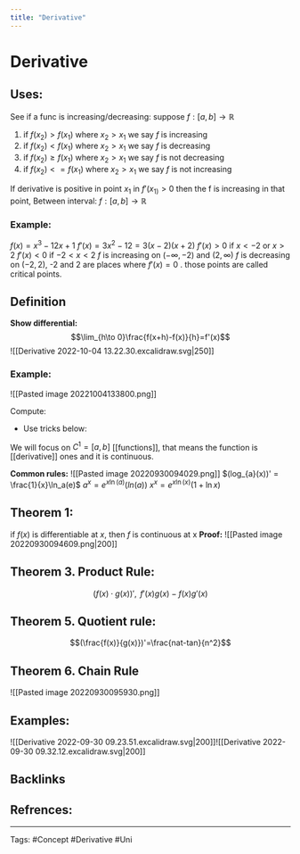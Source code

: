 ```yaml
---
title: "Derivative"
---
```


# Derivative
## Uses:
See if a func is increasing/decreasing:
suppose $f:[a,b] \to   \mathbb{R}$
1. if $f(x_2) \gt f(x_1)$ where $x_{2} \gt x_1$ we say $f$ is increasing
2. if $f(x_2) < f(x_1)$ where $x_{2} \gt x_1$ we say $f$ is decreasing
3. if $f(x_2) \ge f(x_1)$ where $x_{2} \gt x_1$ we say $f$ is not decreasing
4. if $f(x_2) <= f(x_1)$ where $x_{2} \gt x_1$ we say $f$ is not increasing 

If derivative is positive in point $x_1$ in $f'(x_{1)}>0$ then the f is increasing in that point, Between interval: $f:[a,b] \to   \mathbb{R}$ 

### Example:
$f(x) = x^{3}- 12x+1$
$f'(x)=3x^2-12=3(x-2)(x+2)$
$f'(x)>0$ if $x<-2$  or $x>2$ 
$f'(x) < 0$ if $-2<x<2$
$f$ is increasing on $(-\infty, -2)$ and $(2, \infty)$
$f$ is decreasing on $(-2,2)$, -2 and 2 are places where $f'(x)=0$ . those points are called critical points.
## Definition
**Show differential:**
$$\lim_{h\to 0}\frac{f(x+h)-f(x)}{h}=f'(x)$$
![[Derivative 2022-10-04 13.22.30.excalidraw.svg|250]]


### Example:
![[Pasted image 20221004133800.png]]

Compute:
- Use tricks below: 

We will focus on $C^{1}=[a,b]$  [[functions]], that means the function is [[derivative]] ones and it is continuous.

**Common rules:**
![[Pasted image 20220930094029.png]]
$(log_{a}(x))' = \frac{1}{x}\ln_a(e)$
$a^{x}=e^{x\ln(a)}(ln(a))$
$x^{x}=e^{x\ln(x)}(1+\ln x)$
## Theorem 1:
if $f(x)$ is differentiable at $x$, then $f$ is continuous at x
**Proof:**
![[Pasted image 20220930094609.png|200]]

## Theorem 3. Product Rule:
$$(f(x)\cdot g(x))',\text{ } f'(x)g(x)-f(x)g'(x)$$

## Theorem 5. Quotient rule:
$$(\frac{f(x)}{g(x)})'=\frac{nat-tan}{n^2}$$
## Theorem 6. Chain Rule
![[Pasted image 20220930095930.png]]

## Examples:
![[Derivative 2022-09-30 09.23.51.excalidraw.svg|200]]![[Derivative 2022-09-30 09.32.12.excalidraw.svg|200]]
## Backlinks

## Refrences:

---
Tags: #Concept #Derivative #Uni 